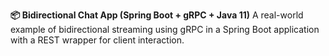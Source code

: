 **📦 Bidirectional Chat App (Spring Boot + gRPC + Java 11)**
A real-world example of bidirectional streaming using gRPC in a Spring Boot application with a REST wrapper for client interaction.
